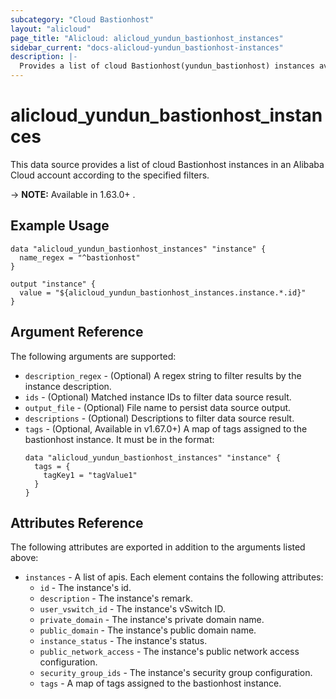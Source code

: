 ```yaml
---
subcategory: "Cloud Bastionhost"
layout: "alicloud"
page_title: "Alicloud: alicloud_yundun_bastionhost_instances"
sidebar_current: "docs-alicloud-yundun_bastionhost-instances"
description: |-
  Provides a list of cloud Bastionhost(yundun_bastionhost) instances available to the user.
---
```


# alicloud\_yundun_bastionhost\_instances

This data source provides a list of cloud Bastionhost instances in an Alibaba Cloud account according to the specified filters.

-> **NOTE:** Available in 1.63.0+ .

## Example Usage

```
data "alicloud_yundun_bastionhost_instances" "instance" {
  name_regex = "^bastionhost"
}

output "instance" {
  value = "${alicloud_yundun_bastionhost_instances.instance.*.id}"
}
```

## Argument Reference

The following arguments are supported:

* `description_regex` - (Optional) A regex string to filter results by the instance description.
* `ids` - (Optional) Matched instance IDs to filter data source result.
* `output_file` - (Optional) File name to persist data source output.
* `descriptions` - (Optional) Descriptions to filter data source result.
* `tags` - (Optional, Available in v1.67.0+) A map of tags assigned to the bastionhost instance. It must be in the format:
  ```
  data "alicloud_yundun_bastionhost_instances" "instance" {
    tags = {
      tagKey1 = "tagValue1"
    }
  }
  ```


## Attributes Reference

The following attributes are exported in addition to the arguments listed above:
* `instances` - A list of apis. Each element contains the following attributes:
  * `id` - The instance's id.
  * `description` - The instance's remark.
  * `user_vswitch_id` - The instance's vSwitch ID.
  * `private_domain` - The instance's private domain name.
  * `public_domain` - The instance's public domain name.
  * `instance_status` - The instance's status.
  * `public_network_access` - The instance's public network access configuration.
  * `security_group_ids` - The instance's security group configuration.
  * `tags` - A map of tags assigned to the bastionhost instance.